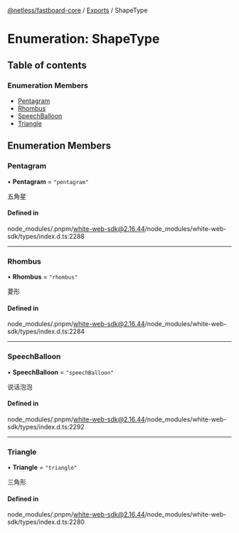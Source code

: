 [@netless/fastboard-core](../README.md) / [Exports](../modules.md) / ShapeType

# Enumeration: ShapeType

## Table of contents

### Enumeration Members

- [Pentagram](ShapeType.md#pentagram)
- [Rhombus](ShapeType.md#rhombus)
- [SpeechBalloon](ShapeType.md#speechballoon)
- [Triangle](ShapeType.md#triangle)

## Enumeration Members

### Pentagram

• **Pentagram** = ``"pentagram"``

五角星

#### Defined in

node_modules/.pnpm/white-web-sdk@2.16.44/node_modules/white-web-sdk/types/index.d.ts:2288

___

### Rhombus

• **Rhombus** = ``"rhombus"``

菱形

#### Defined in

node_modules/.pnpm/white-web-sdk@2.16.44/node_modules/white-web-sdk/types/index.d.ts:2284

___

### SpeechBalloon

• **SpeechBalloon** = ``"speechBalloon"``

说话泡泡

#### Defined in

node_modules/.pnpm/white-web-sdk@2.16.44/node_modules/white-web-sdk/types/index.d.ts:2292

___

### Triangle

• **Triangle** = ``"triangle"``

三角形

#### Defined in

node_modules/.pnpm/white-web-sdk@2.16.44/node_modules/white-web-sdk/types/index.d.ts:2280

